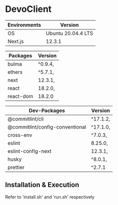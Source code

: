 # DevoClient

| Environments | Version            |
| ------------ | ------------------ |
| OS           | Ubuntu 20.04.4 LTS |
| Next.js      | 12.3.1             |

| Packages  | Version |
| --------- | ------- |
| bulma     | ^0.9.4, |
| ethers    | ^5.7.1, |
| next      | 12.3.1, |
| react     | 18.2.0, |
| react-dom | 18.2.0  |

| Dev-Packages                    | Version  |
| ------------------------------- | -------- |
| @commitlint/cli                 | ^17.1.2, |
| @commitlint/config-conventional | ^17.1.0, |
| cross-env                       | ^7.0.3,  |
| eslint                          | 8.25.0,  |
| eslint-config-next              | 12.3.1,  |
| husky                           | ^8.0.1,  |
| prettier                        | ^2.7.1   |

## Installation & Execution

Refer to 'install.sh' and 'run.sh' respectively
